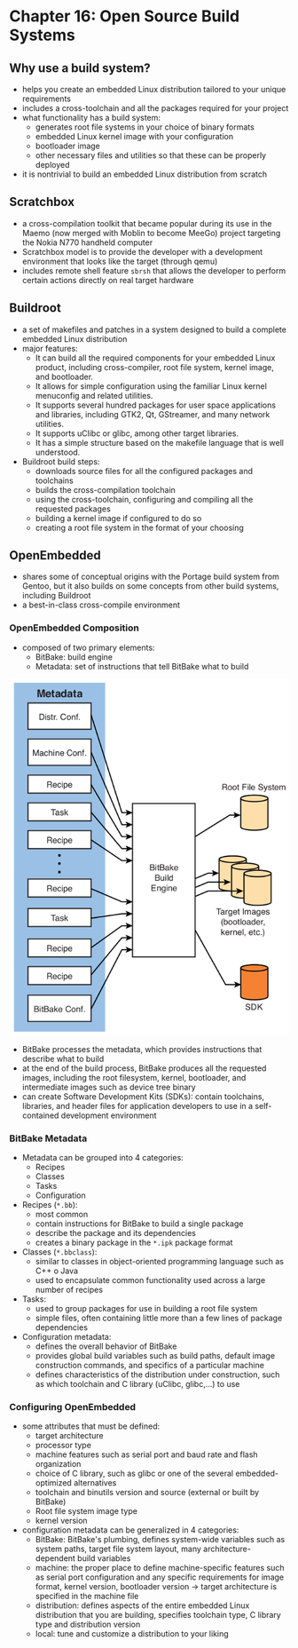 # Chapter 16: Open Source Build Systems

## Why use a build system?

- helps you create an embedded Linux distribution tailored to your unique
requirements
- includes a cross-toolchain and all the packages required for your project
- what functionality has a build system:
    * generates root file systems in your choice of binary formats
    * embedded Linux kernel image with your configuration
    * bootloader image
    * other necessary files and utilities so that these can be properly deployed
- it is nontrivial to build an embedded Linux distribution from scratch

## Scratchbox

- a cross-compilation toolkit that became popular during its use in the Maemo (now
merged with Moblin to become MeeGo) project targeting the Nokia N770 handheld computer
- Scratchbox model is to provide the developer with a development environment
that looks like the target (through qemu)
- includes remote shell feature `sbrsh` that allows the developer to perform
certain actions directly on real target hardware

## Buildroot

- a set of makefiles and patches in a system designed to build a complete
embedded Linux distribution
- major features:
    * It can build all the required components for your embedded Linux product,
    including cross-compiler, root file system, kernel image, and bootloader.
    * It allows for simple configuration using the familiar Linux kernel menuconfig
    and related utilities.
    * It supports several hundred packages for user space applications and libraries,
    including GTK2, Qt, GStreamer, and many network utilities.
    * It supports uClibc or glibc, among other target libraries.
    * It has a simple structure based on the makefile language that is well
    understood.
- Buildroot build steps:
    * downloads source files for all the configured packages and
    toolchains
    * builds the cross-compilation toolchain
    * using the cross-toolchain, configuring and compiling all the requested
    packages
    * building a kernel image if configured to do so
    * creating a root file system in the format of your choosing

## OpenEmbedded

- shares some of conceptual origins with the Portage build system from Gentoo,
but it also builds on some concepts from other build systems, including
Buildroot
- a best-in-class cross-compile environment

### OpenEmbedded Composition

- composed of two primary elements:
    * BitBake: build engine
    * Metadata: set of instructions that tell BitBake what to build

![BitBake and metadata](./assets/chapter16/bitbake_metadata.png)

- BitBake processes the metadata, which provides instructions that describe what
to build
- at the end of the build process, BitBake produces all the requested images,
including the root filesystem, kernel, bootloader, and intermediate images such
as device tree binary
- can create Software Development Kits (SDKs): contain toolchains, libraries,
and header files for application developers to use in a self-contained
development environment

### BitBake Metadata

- Metadata can be grouped into 4 categories:
    * Recipes
    * Classes
    * Tasks
    * Configuration
- Recipes (`*.bb`):
    * most common
    * contain instructions for BitBake to build a single package
    * describe the package and its dependencies
    * creates a binary package in the `*.ipk` package format
- Classes (`*.bbclass`):
    * similar to classes in object-oriented programming language such as C++ o
    Java
    * used to encapsulate common functionality used across a large number of
    recipes
- Tasks:
    * used to group packages for use in building a root file system
    * simple files, often containing little more than a few lines of package
    dependencies
- Configuration metadata:
    * defines the overall behavior of BitBake
    * provides global build variables such as build paths, default image
    construction commands, and specifics of a particular machine
    * defines characteristics of the distribution under construction, such as
    which toolchain and C library (uClibc, glibc,...) to use

### Configuring OpenEmbedded

- some attributes that must be defined:
    * target architecture
    * processor type
    * machine features such as serial port and baud rate and flash organization
    * choice of C library, such as glibc or one of the several embedded-optimized
    alternatives
    * toolchain and binutils version and source (external or built by BitBake)
    * Root file system image type
    * kernel version
- configuration metadata can be generalized in 4 categories:
    * BitBake: BitBake's plumbing, defines system-wide variables such as system
    paths, target file system layout, many architecture-dependent build variables
    * machine: the proper place to define machine-specific features such as
    serial port configuration and any specific requirements for image format,
    kernel version, bootloader version -> target architecture is specified in the
    machine file
    * distribution: defines aspects of the entire embedded Linux distribution
    that you are building, specifies toolchain type, C library type and distribution
    version
    * local: tune and customize a distribution to your liking

